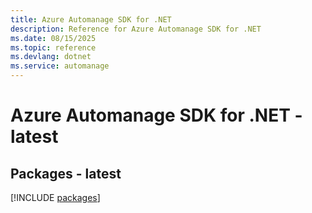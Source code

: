 ```yaml
---
title: Azure Automanage SDK for .NET
description: Reference for Azure Automanage SDK for .NET
ms.date: 08/15/2025
ms.topic: reference
ms.devlang: dotnet
ms.service: automanage
---
```

# Azure Automanage SDK for .NET - latest
## Packages - latest
[!INCLUDE [packages](automanage-index.md)]